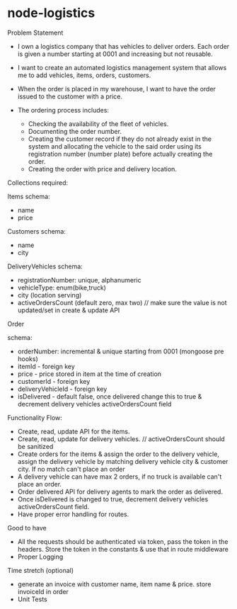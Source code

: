# node-logistics

Problem Statement

 - I own a logistics company that has vehicles to deliver orders. Each order is given a
number starting at 0001 and increasing but not reusable. 
 - I want to create an automated logistics management system that allows me to add vehicles, items, orders, customers.
 - When the order is placed in my warehouse, I want to have the order issued to the customer with a price. 

 - The ordering process includes:
    - Checking the availability of the fleet of vehicles.
    - Documenting the order number.
    - Creating the customer record if they do not already exist in the system and allocating the vehicle to the said order using its registration number (number plate) before actually creating the order.
    - Creating the order with price and delivery location.




Collections required:

Items
schema:
 - name
 - price

Customers
schema:
 - name
 - city

DeliveryVehicles
schema:
 - registrationNumber: unique, alphanumeric
 - vehicleType: enum(bike,truck)
 - city (location serving)
 - activeOrdersCount (default zero, max two) // make sure the value is not updated/set in create & update API





Order

schema:
 - orderNumber: incremental & unique starting from 0001 (mongoose pre hooks)
 - itemId - foreign key
 - price - price stored in item at the time of creation
 - customerId - foreign key
 - deliveryVehicleId - foreign key
 - isDelivered - default false, once delivered change this to true & decrement delivery vehicles activeOrdersCount field

           

Functionality Flow:
  - Create, read, update API for the items.
  - Create, read, update for delivery vehicles. // activeOrdersCount should be sanitized
  - Create orders for the items & assign the order to the delivery vehicle, assign the delivery vehicle by matching delivery vehicle city & customer city. If no match can't place an order
  - A delivery vehicle can have max 2 orders, if no truck is available can't place an order.
  - Order delivered API for delivery agents to mark the order as delivered.
  - Once isDelivered is changed to true, decrement delivery vehicles activeOrdersCount field.
  - Have proper error handling for routes.

Good to have
  - All the requests should be authenticated via token, pass the token in the headers. Store the token in the constants & use that in route middleware
  - Proper Logging


Time stretch (optional)
  - generate an invoice with customer name, item name & price. store invoiceId in order
  - Unit Tests




